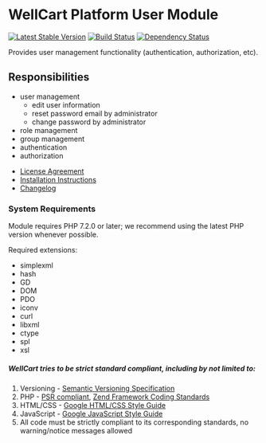 WellCart Platform User Module
=============================

[![Latest Stable Version](https://poser.pugx.org/wellcart/component-user/v/stable.png)](https://packagist.org/packages/wellcart/component-user)
[![Build Status](https://travis-ci.org/wellcart/component-user.svg)](https://travis-ci.org/wellcart/component-user)
[![Dependency Status](https://www.versioneye.com/php/wellcart:component-user/dev-master/badge.png)](https://www.versioneye.com/php/wellcart:component-user/dev-master)

Provides user management functionality (authentication, authorization, etc).

Responsibilities
----------------

- user management
    - edit user information
    - reset password email by administrator
    - change password by administrator
- role management
- group management
- authentication
- authorization

* [License Agreement](LICENSE.md)
* [Installation Instructions](docs/Module_Installation_Instructions.md)
* [Changelog](CHANGELOG.md)

### System Requirements

Module requires PHP 7.2.0 or later; we recommend using the
latest PHP version whenever possible.

Required extensions:

* simplexml
* hash
* GD
* DOM
* PDO
* iconv
* curl
* libxml
* ctype
* spl
* xsl

##### WellCart tries to be strict standard compliant, including by not limited to:

1. Versioning - [Semantic Versioning Specification](http://semver.org)
2. PHP - [PSR compliant](https://github.com/php-fig/fig-standards), [Zend Framework Coding Standards](http://framework.zend.com/manual/current/en/ref/coding.standard.html)
3. HTML/CSS - [Google HTML/CSS Style Guide](https://google.github.io/styleguide/htmlcssguide.xml)
4. JavaScript - [Google JavaScript Style Guide](https://google.github.io/styleguide/javascriptguide.xml)
5. All code must be strictly compliant to its corresponding standards, no warning/notice messages allowed